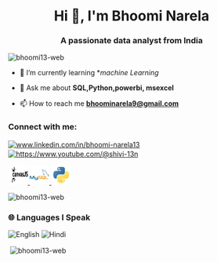 <h1 align="center">Hi 👋, I'm Bhoomi Narela</h1>
<h3 align="center">A passionate data analyst from India</h3>

<p align="left"> <img src="https://komarev.com/ghpvc/?username=bhoomi13-web&label=Profile%20views&color=0e75b6&style=flat" alt="bhoomi13-web" /> </p>

- 🌱 I’m currently learning **machine Learning*

- 💬 Ask me about **SQL,Python,powerbi, msexcel**

- 📫 How to reach me **bhoominarela9@gmail.com**

<h3 align="left">Connect with me:</h3>
<p align="left">
<a href="https://linkedin.com/in/www.linkedin.com/in/bhoomi-narela13" target="blank"><img align="center" src="https://raw.githubusercontent.com/rahuldkjain/github-profile-readme-generator/master/src/images/icons/Social/linked-in-alt.svg" alt="www.linkedin.com/in/bhoomi-narela13" height="30" width="40" /></a>
<a href="https://www.youtube.com/c/https://www.youtube.com/@shivi-13n" target="blank"><img align="center" src="https://raw.githubusercontent.com/rahuldkjain/github-profile-readme-generator/master/src/images/icons/Social/youtube.svg" alt="https://www.youtube.com/@shivi-13n" height="30" width="40" /></a>
</p>

<p align="left">
  <a href="https://canvasjs.com" target="_blank" rel="noreferrer">
    <img src="https://raw.githubusercontent.com/Hardik0307/Hardik0307/master/assets/canvasjs-charts.svg" alt="canvasjs" width="40" height="40"/>
  </a>
  <a href="https://www.mysql.com/" target="_blank" rel="noreferrer">
    <img src="https://raw.githubusercontent.com/devicons/devicon/master/icons/mysql/mysql-original-wordmark.svg" alt="mysql" width="40" height="40"/>
  </a>
  <a href="https://www.python.org" target="_blank" rel="noreferrer">
    <img src="https://raw.githubusercontent.com/devicons/devicon/master/icons/python/python-original.svg" alt="python" width="40" height="40"/>
  </a>
</p>

<p align="left">
  <img align="left" src="https://github-readme-stats.vercel.app/api/top-langs?username=bhoomi13-web&show_icons=true&locale=en&layout=compact" alt="bhoomi13-web" />
</p>

<br clear="left" />

### 🌐 Languages I Speak  
![English](https://img.shields.io/badge/Language-English-blue.svg)
![Hindi](https://img.shields.io/badge/Language-Hindi-orange.svg)

<p>&nbsp;<img align="center" src="https://github-readme-stats.vercel.app/api?username=bhoomi13-web&show_icons=true&locale=en" alt="bhoomi13-web" /></p>

